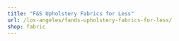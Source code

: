 ```yaml
---
title: "F&S Upholstery Fabrics for Less"
url: /los-angeles/fands-upholstery-fabrics-for-less/
shop: fabric
---
```

